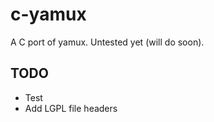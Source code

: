 # c-yamux

A C port of yamux. Untested yet (will do soon).

## TODO

* Test
* Add LGPL file headers


